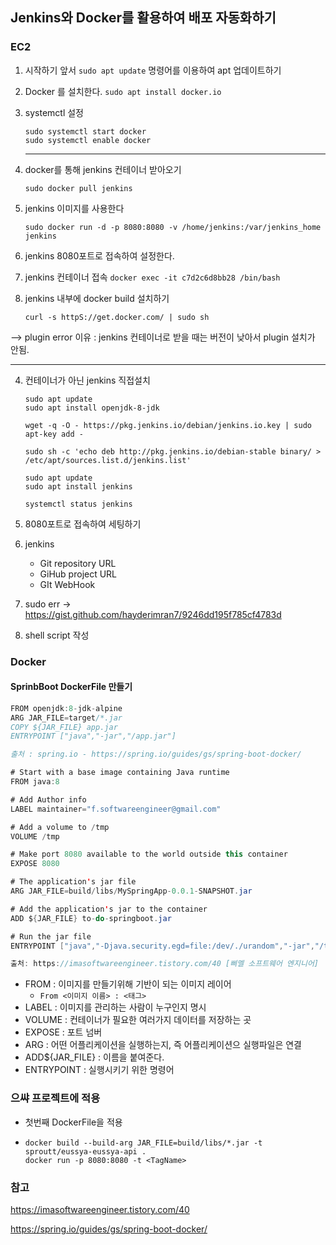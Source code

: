 ## Jenkins와 Docker를 활용하여 배포 자동화하기

### EC2

1. 시작하기 앞서 `sudo apt update` 명령어를 이용하여 apt 업데이트하기

2. Docker 를 설치한다. `sudo apt install docker.io`

3. systemctl 설정

   ```
   sudo systemctl start docker
   sudo systemctl enable docker
   ```

   ---

4. docker를 통해 jenkins 컨테이너 받아오기

   `sudo docker pull jenkins`

5. jenkins 이미지를 사용한다 

   `sudo docker run -d -p 8080:8080 -v /home/jenkins:/var/jenkins_home jenkins`

6. jenkins 8080포트로 접속하여 설정한다. 

7. jenkins 컨테이너 접속 `docker exec -it c7d2c6d8bb28 /bin/bash`

8. jenkins 내부에 docker build 설치하기

   `curl -s httpS://get.docker.com/ | sudo sh`

--> plugin error 이유 : jenkins 컨테이너로 받을 때는 버전이 낮아서 plugin 설치가 안됨.

---

4. 컨테이너가 아닌 jenkins 직접설치

   ```
   sudo apt update
   sudo apt install openjdk-8-jdk
   
   wget -q -O - https://pkg.jenkins.io/debian/jenkins.io.key | sudo apt-key add -
   
   sudo sh -c 'echo deb http://pkg.jenkins.io/debian-stable binary/ > /etc/apt/sources.list.d/jenkins.list'
   
   sudo apt update
   sudo apt install jenkins
   
   systemctl status jenkins
   ```

5. 8080포트로 접속하여 세팅하기

6. jenkins

   - Git repository URL
   - GiHub project URL
   - GIt WebHook 

7. sudo err -> https://gist.github.com/hayderimran7/9246dd195f785cf4783d

8. shell script 작성 



### Docker

#### SprinbBoot DockerFile 만들기

```java
FROM openjdk:8-jdk-alpine
ARG JAR_FILE=target/*.jar
COPY ${JAR_FILE} app.jar
ENTRYPOINT ["java","-jar","/app.jar"]

출처 : spring.io - https://spring.io/guides/gs/spring-boot-docker/
```

```java
# Start with a base image containing Java runtime
FROM java:8

# Add Author info
LABEL maintainer="f.softwareengineer@gmail.com"

# Add a volume to /tmp
VOLUME /tmp

# Make port 8080 available to the world outside this container
EXPOSE 8080

# The application's jar file
ARG JAR_FILE=build/libs/MySpringApp-0.0.1-SNAPSHOT.jar

# Add the application's jar to the container
ADD ${JAR_FILE} to-do-springboot.jar

# Run the jar file
ENTRYPOINT ["java","-Djava.security.egd=file:/dev/./urandom","-jar","/to-do-springboot.jar"]

출처: https://imasoftwareengineer.tistory.com/40 [삐멜 소프트웨어 엔지니어]
```

- FROM : 이미지를 만들기위해 기반이 되는 이미지 레이어
  - `From <이미지 이름> : <태그>` 
- LABEL : 이미지를 관리하는 사람이 누구인지 명시
- VOLUME : 컨테이너가 필요한 여러가지 데이터를 저장하는 곳
- EXPOSE : 포트 넘버
- ARG : 어떤 어플리케이션을 실행하는지, 즉 어플리케이션으 실행파일은 연결
- ADD${JAR_FILE} : 이름을 붙여준다.
- ENTRYPOINT : 실행시키기 위한 명령어



### 으쌰 프로젝트에 적용

- 첫번째 DockerFile을 적용

- ```
  docker build --build-arg JAR_FILE=build/libs/*.jar -t sproutt/eussya-eussya-api .
  docker run -p 8080:8080 -t <TagName>
  ```

### 참고

https://imasoftwareengineer.tistory.com/40

https://spring.io/guides/gs/spring-boot-docker/